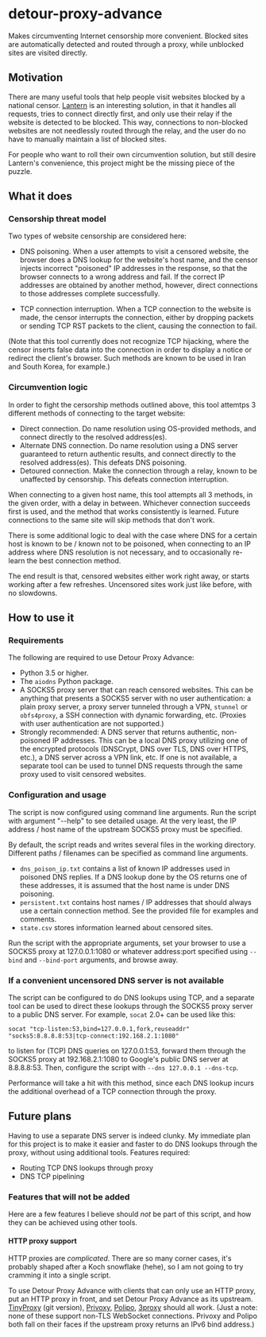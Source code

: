 # detour-proxy-advance

Makes circumventing Internet censorship more convenient. Blocked sites are automatically detected and routed through a proxy, while unblocked sites are visited directly.

## Motivation

There are many useful tools that help people visit websites blocked by a national censor. [Lantern](https://getlantern.org/) is an interesting solution, in that it handles all requests, tries to connect directly first, and only use their relay if the website is detected to be blocked. This way, connections to non-blocked websites are not needlessly routed through the relay, and the user do no have to manually maintain a list of blocked sites.

For people who want to roll their own circumvention solution, but still desire Lantern's convenience, this project might be the missing piece of the puzzle.

## What it does

### Censorship threat model

Two types of website censorship are considered here:

- DNS poisoning. When a user attempts to visit a censored website, the browser does a DNS lookup for the website's host name, and the censor injects incorrect "poisoned" IP addresses in the response, so that the browser connects to a wrong address and fail. If the correct IP addresses are obtained by another method, however, direct connections to those addresses complete successfully.

- TCP connection interruption. When a TCP connection to the website is made, the censor interrupts the connection, either by dropping packets or sending TCP RST packets to the client, causing the connection to fail.

(Note that this tool currently does not recognize TCP hijacking, where the censor inserts false data into the connection in order to display a notice or redirect the client's browser. Such methods are known to be used in Iran and South Korea, for example.)

### Circumvention logic

In order to fight the cersorship methods outlined above, this tool attemtps 3 different methods of connecting to the target website:

- Direct connection. Do name resolution using OS-provided methods, and connect directly to the resolved address(es).
- Alternate DNS connection. Do name resolution using a DNS server guaranteed to return authentic results, and connect directly to the resolved address(es). This defeats DNS poisoning.
- Detoured connection. Make the connection through a relay, known to be unaffected by censorship. This defeats connection interruption.

When connecting to a given host name, this tool attempts all 3 methods, in the given order, with a delay in between. Whichever connection succeeds first is used, and the method that works consistently is learned. Future connections to the same site will skip methods that don't work.

There is some additional logic to deal with the case where DNS for a certain host is known to be / known not to be poisoned, when connecting to an IP address where DNS resolution is not necessary, and to occasionally re-learn the best connection method.

The end result is that, censored websites either work right away, or starts working after a few refreshes. Uncensored sites work just like before, with no slowdowns.

## How to use it

### Requirements

The following are required to use Detour Proxy Advance:

- Python 3.5 or higher.
- The `aiodns` Python package.
- A SOCKS5 proxy server that can reach censored websites. This can be anything that presents a SOCKS5 server with no user authentication: a plain proxy server, a proxy server tunneled through a VPN, `stunnel` or `obfs4proxy`, a SSH connection with dynamic forwarding, etc. (Proxies with user authentication are not supported.)
- Strongly recommended: A DNS server that returns authentic, non-poisoned IP addresses. This can be a local DNS proxy utilizing one of the encrypted protocols (DNSCrypt, DNS over TLS, DNS over HTTPS, etc.), a DNS server across a VPN link, etc. If one is not available, a separate tool can be used to tunnel DNS requests through the same proxy used to visit censored websites.

### Configuration and usage

The script is now configured using command line arguments. Run the script with argument "--help" to see detailed usage. At the very least, the IP address / host name of the upstream SOCKS5 proxy must be specified.

By default, the script reads and writes several files in the working directory. Different paths / filenames can be specified as command line arguments.

- `dns_poison_ip.txt` contains a list of known IP addresses used in poisoned DNS replies. If a DNS lookup done by the OS returns one of these addresses, it is assumed that the host name is under DNS poisoning.
- `persistent.txt` contains host names / IP addresses that should always use a certain connection method. See the provided file for examples and comments.
- `state.csv` stores information learned about censored sites.

Run the script with the appropriate arguments, set your browser to use a SOCKS5 proxy at 127.0.0.1:1080 or whatever address:port specified using `--bind` and `--bind-port` arguments, and browse away.

### If a convenient uncensored DNS server is not available

The script can be configured to do DNS lookups using TCP, and a separate tool can be used to direct these lookups through the SOCKS5 proxy server to a public DNS server. For example, `socat` 2.0+ can be used like this:

    socat "tcp-listen:53,bind=127.0.0.1,fork,reuseaddr" "socks5:8.8.8.8:53|tcp-connect:192.168.2.1:1080"

to listen for (TCP) DNS queries on 127.0.0.1:53, forward them through the SOCKS5 proxy at 192.168.2.1:1080 to Google's public DNS server at 8.8.8.8:53. Then, configure the script with `--dns 127.0.0.1 --dns-tcp`.

Performance will take a hit with this method, since each DNS lookup incurs the additional overhead of a TCP connection through the proxy.

## Future plans

Having to use a separate DNS server is indeed clunky. My immediate plan for this project is to make it easier and faster to do DNS lookups through the proxy, without using additional tools. Features required:

- Routing TCP DNS lookups through proxy
- DNS TCP pipelining

### Features that will not be added

Here are a few features I believe should *not* be part of this script, and how they can be achieved using other tools.

#### HTTP proxy support

HTTP proxies are *complicated*. There are so many corner cases, it's probably shaped after a Koch snowflake (hehe), so I am not going to try cramming it into a single script.

To use Detour Proxy Advance with clients that can only use an HTTP proxy, put an HTTP proxy in front, and set Detour Proxy Advance as its upstream. [TinyProxy](https://tinyproxy.github.io/) (git version), [Privoxy](https://www.privoxy.org/), [Polipo](https://www.irif.fr/~jch/software/polipo/), [3proxy](https://3proxy.ru/) should all work. (Just a note: none of these support non-TLS WebSocket connections. Privoxy and Polipo both fall on their faces if the upstream proxy returns an IPv6 bind address.)
